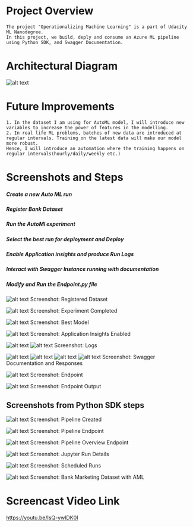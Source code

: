 # Project Overview
	The project "Operationalizing Machine Learning" is a part of Udacity ML Nanodegree.
	In this project, we build, deply and consume an Azure ML pipeline using Python SDK, and Swagger Documentation.
# Architectural Diagram
 ![alt text](https://github.com/vivektambi/MachineLearningOperations/blob/master/screenshots/4ArchitecturalDiagram.PNG?raw=true)
# Future Improvements
	1. In the dataset I am using for AutoML model, I will introduce new variables to increase the power of features in the modelling.
	2. In real life ML problems, batches of new data are introduced at regular intervals. Training on the latest data will make our model more robust. 
	Hence, I will introduce an automation where the training happens on regular intervals(hourly/daily/weekly etc.)
	
# Screenshots and Steps
##### Create a new Auto ML run
##### Register Bank Dataset
##### Run the AutoMl experiment
##### Select the best run for deployment and Deploy
##### Enable Application insights and produce Run Logs
##### Interact with Swagger Instance running with documentation
##### Modify and Run the Endpoint.py file
##### 
![alt text](https://github.com/vivektambi/MachineLearningOperations/blob/master/screenshots/1registeredDatasets.PNG?raw=true)
Screenshot: Registered Dataset

![alt text](https://github.com/vivektambi/MachineLearningOperations/blob/master/screenshots/2ExperimentCompleted.PNG?raw=true)
Screenshot: Experiment Completed

![alt text](https://github.com/vivektambi/MachineLearningOperations/blob/master/screenshots/3bestmodel.PNG?raw=true)
Screenshot: Best Model

![alt text](https://github.com/vivektambi/MachineLearningOperations/blob/master/screenshots/5ApplicationInsightsEnabled.PNG?raw=true)
Screenshot: Application Insights Enabled

![alt text](https://github.com/vivektambi/MachineLearningOperations/blob/master/screenshots/7logsp2.PNG?raw=true)
![alt text](https://github.com/vivektambi/MachineLearningOperations/blob/master/screenshots/6logsp1.PNG?raw=true)
Screenshot: Logs

![alt text](https://github.com/vivektambi/MachineLearningOperations/blob/master/screenshots/8swaggerp1.PNG?raw=true)
![alt text](https://github.com/vivektambi/MachineLearningOperations/blob/master/screenshots/9swaggerp2.PNG?raw=true)
![alt text](https://github.com/vivektambi/MachineLearningOperations/blob/master/screenshots/10swaggerp3.PNG?raw=true)
![alt text](https://github.com/vivektambi/MachineLearningOperations/blob/master/screenshots/11swaggerp4responses.PNG?raw=true)
Screenshot: Swagger Documentation and Responses

![alt text](https://github.com/vivektambi/MachineLearningOperations/blob/master/screenshots/12endpoint.PNG?raw=true)
Screenshot: Endpoint

![alt text](https://github.com/vivektambi/MachineLearningOperations/blob/master/screenshots/13endpointOutput.PNG?raw=true)
Screenshot: Endpoint Output

## Screenshots from Python SDK steps
![alt text](https://github.com/vivektambi/MachineLearningOperations/blob/master/screenshots/sdk1pipelineCreated.PNG?raw=true)
Screenshot: Pipeline Created

![alt text](https://github.com/vivektambi/MachineLearningOperations/blob/master/screenshots/sdk2pipelineEndpoint.PNG?raw=true)
Screenshot: Pipeline Endpoint

![alt text](https://github.com/vivektambi/MachineLearningOperations/blob/master/screenshots/sdk3pipelineOverviewEndpoint.PNG?raw=true)
Screenshot: Pipeline Overview Endpoint

![alt text](https://github.com/vivektambi/MachineLearningOperations/blob/master/screenshots/sdk4JupyterRundetails.PNG?raw=true)
Screenshot: Jupyter Run Details

![alt text](https://github.com/vivektambi/MachineLearningOperations/blob/master/screenshots/sdk5Scheduled%20Runs.PNG?raw=true)
Screenshot: Scheduled Runs

![alt text](https://github.com/vivektambi/MachineLearningOperations/blob/master/screenshots/sdk6BankMarketingDatasetWithAMLNEW.PNG?raw=true)
Screenshot: Bank Marketing Dataset with AML

# Screencast Video Link
https://youtu.be/IsQ-ywlDK0I
